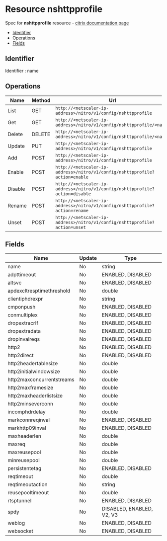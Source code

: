# Resource nshttpprofile

Spec for **nshttpprofile** resource - [citrix documentation page](https://developer-docs.citrix.com/projects/netscaler-nitro-api/en/11.0/configuration/ns/nshttpprofile/nshttpprofile/)

- [Identifier](#identifier)
- [Operations](#operations)
- [Fields](#fields)

## Identifier

Identifier : name

## Operations

| Name | Method | Url |
|----|----|----|
| List | GET | `http://<netscaler-ip-address>/nitro/v1/config/nshttpprofile` |
| Get | GET | `http://<netscaler-ip-address>/nitro/v1/config/nshttpprofile/<name>` |
| Delete | DELETE | `http://<netscaler-ip-address>/nitro/v1/config/nshttpprofile/<name>` |
| Update | PUT | `http://<netscaler-ip-address>/nitro/v1/config/nshttpprofile` |
| Add | POST | `http://<netscaler-ip-address>/nitro/v1/config/nshttpprofile` |
| Enable | POST | `http://<netscaler-ip-address>/nitro/v1/config/nshttpprofile?action=enable` |
| Disable | POST | `http://<netscaler-ip-address>/nitro/v1/config/nshttpprofile?action=disable` |
| Rename | POST | `http://<netscaler-ip-address>/nitro/v1/config/nshttpprofile?action=rename` |
| Unset | POST | `http://<netscaler-ip-address>/nitro/v1/config/nshttpprofile?action=unset` |

## Fields

| Name | Update | Type |
|----|----|----|
| name | No | string |
| adpttimeout | No | ENABLED, DISABLED |
| altsvc | No | ENABLED, DISABLED |
| apdexcltresptimethreshold | No | double |
| clientiphdrexpr | No | string |
| cmponpush | No | ENABLED, DISABLED |
| conmultiplex | No | ENABLED, DISABLED |
| dropextracrlf | No | ENABLED, DISABLED |
| dropextradata | No | ENABLED, DISABLED |
| dropinvalreqs | No | ENABLED, DISABLED |
| http2 | No | ENABLED, DISABLED |
| http2direct | No | ENABLED, DISABLED |
| http2headertablesize | No | double |
| http2initialwindowsize | No | double |
| http2maxconcurrentstreams | No | double |
| http2maxframesize | No | double |
| http2maxheaderlistsize | No | double |
| http2minseverconn | No | double |
| incomphdrdelay | No | double |
| markconnreqinval | No | ENABLED, DISABLED |
| markhttp09inval | No | ENABLED, DISABLED |
| maxheaderlen | No | double |
| maxreq | No | double |
| maxreusepool | No | double |
| minreusepool | No | double |
| persistentetag | No | ENABLED, DISABLED |
| reqtimeout | No | double |
| reqtimeoutaction | No | string |
| reusepooltimeout | No | double |
| rtsptunnel | No | ENABLED, DISABLED |
| spdy | No | DISABLED, ENABLED, V2, V3 |
| weblog | No | ENABLED, DISABLED |
| websocket | No | ENABLED, DISABLED |

